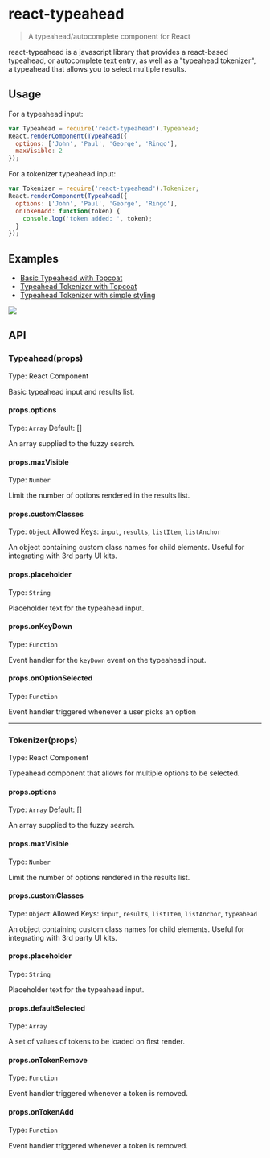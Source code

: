# react-typeahead

> A typeahead/autocomplete component for React

react-typeahead is a javascript library that provides a react-based
typeahead, or autocomplete text entry, as well as a "typeahead tokenizer",
a typeahead that allows you to select multiple results.

## Usage

For a typeahead input:

```javascript
var Typeahead = require('react-typeahead').Typeahead;
React.renderComponent(Typeahead({
  options: ['John', 'Paul', 'George', 'Ringo'],
  maxVisible: 2
});
```

For a tokenizer typeahead input:

```javascript
var Tokenizer = require('react-typeahead').Tokenizer;
React.renderComponent(Typeahead({
  options: ['John', 'Paul', 'George', 'Ringo'],
  onTokenAdd: function(token) {
    console.log('token added: ', token);
  }
});
```

## Examples

* [Basic Typeahead with Topcoat][1]
* [Typeahead Tokenizer with Topcoat][2]
* [Typeahead Tokenizer with simple styling][3]

![](https://i.cloudup.com/CeLPJjWvFK.gif)

[1]: http://wookiehangover.github.com/react-typeahead/examples/typeahead-topcoat.html
[2]: http://wookiehangover.github.com/react-typeahead/examples/tokenizer-topcoat.html
[3]: http://wookiehangover.github.com/react-typeahead/examples/TypeaheadTokenizer-simple.html

## API

### Typeahead(props)

Type: React Component

Basic typeahead input and results list.

#### props.options

Type: `Array`
Default: []

An array supplied to the fuzzy search.

#### props.maxVisible

Type: `Number`

Limit the number of options rendered in the results list.

#### props.customClasses

Type: `Object`
Allowed Keys: `input`, `results`, `listItem`, `listAnchor`

An object containing custom class names for child elements. Useful for
integrating with 3rd party UI kits.

#### props.placeholder

Type: `String`

Placeholder text for the typeahead input.

#### props.onKeyDown

Type: `Function`

Event handler for the `keyDown` event on the typeahead input.

#### props.onOptionSelected

Type: `Function`

Event handler triggered whenever a user picks an option

---

### Tokenizer(props)

Type: React Component

Typeahead component that allows for multiple options to be selected.

#### props.options

Type: `Array`
Default: []

An array supplied to the fuzzy search.

#### props.maxVisible

Type: `Number`

Limit the number of options rendered in the results list.

#### props.customClasses

Type: `Object`
Allowed Keys: `input`, `results`, `listItem`, `listAnchor`, `typeahead`

An object containing custom class names for child elements. Useful for
integrating with 3rd party UI kits.

#### props.placeholder

Type: `String`

Placeholder text for the typeahead input.

#### props.defaultSelected

Type: `Array`

A set of values of tokens to be loaded on first render.

#### props.onTokenRemove

Type: `Function`

Event handler triggered whenever a token is removed.

#### props.onTokenAdd

Type: `Function`

Event handler triggered whenever a token is removed.


